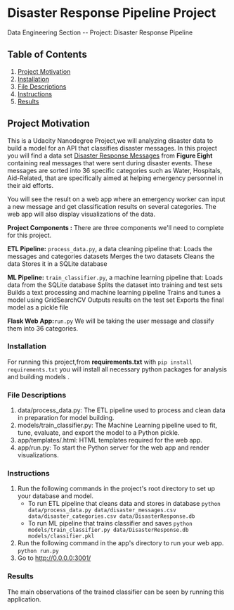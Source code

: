 # Disaster Response Pipeline Project
Data Engineering Section -- Project: Disaster Response Pipeline

## Table of Contents
1. [Project Motivation](#ProjectMotivation)
2. [Installation](#installation)
3. [File Descriptions](#files)
4. [Instructions](#instructions)
5. [Results](#results)

## Project Motivation <a name="ProjectMotivation"></a>
This is a Udacity Nanodegree Project,we will analyzing disaster data to build a model for an API that classifies disaster messages.
In this project you will find a data set [Disaster Response Messages](https://www.figure-eight.com/dataset/combined-disaster-response-data/) from **Figure Eight** containing real messages that were sent during disaster events. These messages are sorted into 36 specific categories such as Water, Hospitals, Aid-Related, that are specifically aimed at helping emergency personnel in their aid efforts.

You will see the result on a web app where an emergency worker can input a new message and get classification results on several categories. The web app will also display visualizations of the data.

**Project Components :** There are three components we'll need to complete for this project.

**ETL Pipeline:** `process_data.py`, a data cleaning pipeline that: Loads the messages and categories datasets Merges the two datasets Cleans the data Stores it in a SQLite database

**ML Pipeline:** `train_classifier.py`, a machine learning pipeline that: Loads data from the SQLite database Splits the dataset into training and test sets Builds a text processing and machine learning pipeline Trains and tunes a model using GridSearchCV Outputs results on the test set Exports the final model as a pickle file

**Flask Web App:**`run.py` We will be taking the user message and classify them into 36 categories.

### Installation <a name="installation"></a>
For running this project,from **requirements.txt** with `pip install requirements.txt` you will install all necessary python packages for analysis and building models .

### File Descriptions <a name="files"></a>
1. data/process_data.py: The ETL pipeline used to process and clean data in preparation for model building.
2. models/train_classifier.py: The Machine Learning pipeline used to fit, tune, evaluate, and export the model to a Python pickle.
3. app/templates/.html: HTML templates required for the web app.
4. app/run.py: To start the Python server for the web app and render visualizations.

### Instructions <a name="instructions"></a>
1. Run the following commands in the project's root directory to set up your database and model.
    - To run ETL pipeline that cleans data and stores in database
        `python data/process_data.py data/disaster_messages.csv data/disaster_categories.csv data/DisasterResponse.db`
    - To run ML pipeline that trains classifier and saves
        `python models/train_classifier.py data/DisasterResponse.db models/classifier.pkl`
2. Run the following command in the app's directory to run your web app.
    `python run.py`
3. Go to http://0.0.0.0:3001/

### Results<a name="results"></a>
The main observations of the trained classifier can be seen by running this application.

